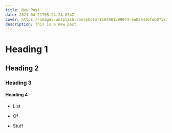 ```yaml
---
title: New Post
date: 2021-04-21T05:24:24.854Z
cover: https://images.unsplash.com/photo-1504801599044-ea026436feb0?ixid=MnwxMjA3fDB8MHxwaG90by1wYWdlfHx8fGVufDB8fHx8&ixlib=rb-1.2.1&auto=format&fit=crop&w=1567&q=80
description: This is a new post
---
```

# Heading 1

## Heading 2

### Heading 3

#### Heading 4

- List

- Of

- Stuff